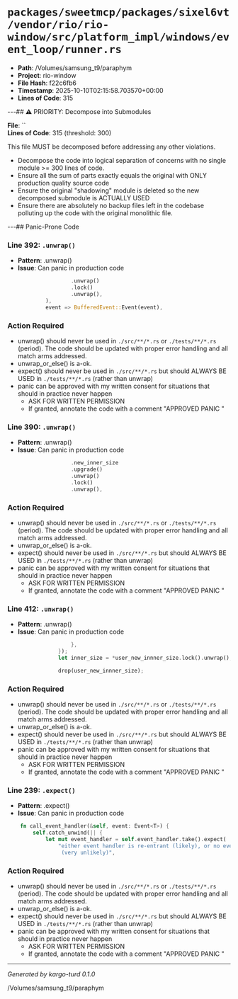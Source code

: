 # `packages/sweetmcp/packages/sixel6vt/vendor/rio/rio-window/src/platform_impl/windows/event_loop/runner.rs`

- **Path**: /Volumes/samsung_t9/paraphym
- **Project**: rio-window
- **File Hash**: f22c6fb6  
- **Timestamp**: 2025-10-10T02:15:58.703570+00:00  
- **Lines of Code**: 315

---## ⚠️ PRIORITY: Decompose into Submodules

**File**: ``  
**Lines of Code**: 315 (threshold: 300)

This file MUST be decomposed before addressing any other violations.

- Decompose the code into logical separation of concerns with no single module >= 300 lines of code. 
- Ensure all the sum of parts exactly equals the original with ONLY production quality source code
- Ensure the original "shadowing" module is deleted so the new decomposed submodule is ACTUALLY USED
- Ensure there are absolutely no backup files left in the codebase polluting up the code with the original monolithic file.

---## Panic-Prone Code


### Line 392: `.unwrap()`

- **Pattern**: .unwrap()
- **Issue**: Can panic in production code

```rust
                    .unwrap()
                    .lock()
                    .unwrap(),
            ),
            event => BufferedEvent::Event(event),
```

### Action Required

- unwrap() should never be used in `./src/**/*.rs` or `./tests/**/*.rs` (period). The code should be updated with proper error handling and all match arms addressed.
- unwrap_or_else() is a-ok. 
- expect() should never be used in `./src/**/*.rs` but should ALWAYS BE USED in `./tests/**/*.rs` (rather than unwrap)
- panic can be approved with my written consent for situations that should in practice never happen  
  - ASK FOR WRITTEN PERMISSION
  - If granted, annotate the code with a comment "APPROVED PANIC "


### Line 390: `.unwrap()`

- **Pattern**: .unwrap()
- **Issue**: Can panic in production code

```rust
                    .new_inner_size
                    .upgrade()
                    .unwrap()
                    .lock()
                    .unwrap(),
```

### Action Required

- unwrap() should never be used in `./src/**/*.rs` or `./tests/**/*.rs` (period). The code should be updated with proper error handling and all match arms addressed.
- unwrap_or_else() is a-ok. 
- expect() should never be used in `./src/**/*.rs` but should ALWAYS BE USED in `./tests/**/*.rs` (rather than unwrap)
- panic can be approved with my written consent for situations that should in practice never happen  
  - ASK FOR WRITTEN PERMISSION
  - If granted, annotate the code with a comment "APPROVED PANIC "


### Line 412: `.unwrap()`

- **Pattern**: .unwrap()
- **Issue**: Can panic in production code

```rust
                    },
                });
                let inner_size = *user_new_innner_size.lock().unwrap();

                drop(user_new_innner_size);
```

### Action Required

- unwrap() should never be used in `./src/**/*.rs` or `./tests/**/*.rs` (period). The code should be updated with proper error handling and all match arms addressed.
- unwrap_or_else() is a-ok. 
- expect() should never be used in `./src/**/*.rs` but should ALWAYS BE USED in `./tests/**/*.rs` (rather than unwrap)
- panic can be approved with my written consent for situations that should in practice never happen  
  - ASK FOR WRITTEN PERMISSION
  - If granted, annotate the code with a comment "APPROVED PANIC "


### Line 239: `.expect()`

- **Pattern**: .expect()
- **Issue**: Can panic in production code

```rust
    fn call_event_handler(&self, event: Event<T>) {
        self.catch_unwind(|| {
            let mut event_handler = self.event_handler.take().expect(
                "either event handler is re-entrant (likely), or no event handler is registered \
                 (very unlikely)",
```

### Action Required

- unwrap() should never be used in `./src/**/*.rs` or `./tests/**/*.rs` (period). The code should be updated with proper error handling and all match arms addressed.
- unwrap_or_else() is a-ok. 
- expect() should never be used in `./src/**/*.rs` but should ALWAYS BE USED in `./tests/**/*.rs` (rather than unwrap)
- panic can be approved with my written consent for situations that should in practice never happen  
  - ASK FOR WRITTEN PERMISSION
  - If granted, annotate the code with a comment "APPROVED PANIC "

---

*Generated by kargo-turd 0.1.0*

/Volumes/samsung_t9/paraphym